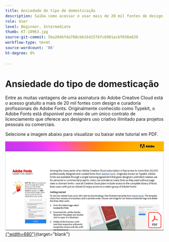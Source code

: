 ```yaml
---
title: Ansiedade do tipo de domesticação
description: Saiba como acessar e usar mais de 20 mil fontes de design profissional no Creative Cloud
role: User
level: Beginner, Intermediate
thumb: KT-10963.jpg
source-git-commit: 5ba204bfda788cb616d1576fc6901acbf030a639
workflow-type: tm+mt
source-wordcount: '86'
ht-degree: 0%

---
```


# Ansiedade do tipo de domesticação

Entre as muitas vantagens de uma assinatura do Adobe Creative Cloud está o acesso gratuito a mais de 20 mil fontes com design e curadoria profissionais do Adobe Fonts. Originalmente conhecido como Typekit, o Adobe Fonts está disponível por meio de um único contrato de licenciamento que oferece aos designers uso criativo ilimitado para projetos pessoais ou comerciais.

Selecione a imagem abaixo para visualizar ou baixar este tutorial em PDF.

[![Imagem da primeira página do tutorial](assets/TamingTypeAnxiety.png){&quot;width=680&quot;}](assets/TamingTypeAnxiety.pdf){target=&quot;blank&quot;}